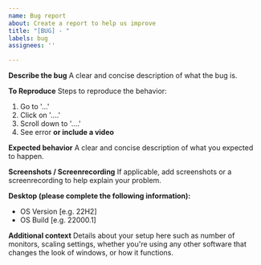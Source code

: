 ```yaml
---
name: Bug report
about: Create a report to help us improve
title: "[BUG] - "
labels: bug
assignees: ''

---
```


**Describe the bug**
A clear and concise description of what the bug is.

**To Reproduce**
Steps to reproduce the behavior:
1. Go to '...'
2. Click on '....'
3. Scroll down to '....'
4. See error
**or include a video**

**Expected behavior**
A clear and concise description of what you expected to happen.

**Screenshots / Screenrecording**
If applicable, add screenshots or a screenrecording to help explain your problem.

**Desktop (please complete the following information):**
 - OS Version [e.g. 22H2]
 - OS Build [e.g. 22000.1]

**Additional context**
Details about your setup here such as number of monitors, scaling settings, whether you're using any other software that changes the look of windows, or how it functions.
